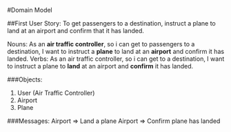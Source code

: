 #Domain Model

##First User Story:
To get passengers to a destination, instruct a plane to land at an airport and confirm that it has landed.

Nouns: As an **air traffic controller**, so i can get to passengers to a destination, I want to instruct a **plane** to land at an **airport** and confirm it has landed.
Verbs: As an air traffic controller, so i can get to a destination, I want to instruct a plane to **land** at an airport and **confirm** it has landed.

###Objects:
1. User (Air Traffic Controller)
2. Airport
3. Plane

###Messages:
Airport => Land a plane
Airport => Confirm plane has landed
